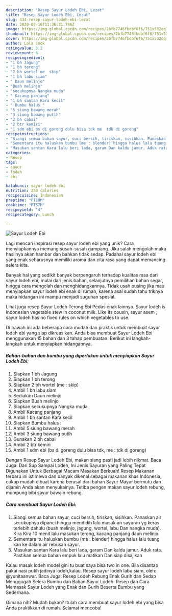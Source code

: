 ```yaml
---
description: "Resep Sayur Lodeh Ebi, Lezat"
title: "Resep Sayur Lodeh Ebi, Lezat"
slug: 434-resep-sayur-lodeh-ebi-lezat
date: 2020-09-16T11:36:31.786Z
image: https://img-global.cpcdn.com/recipes/2bfb7746fbdbf6f6/751x532cq70/sayur-lodeh-ebi-foto-resep-utama.jpg
thumbnail: https://img-global.cpcdn.com/recipes/2bfb7746fbdbf6f6/751x532cq70/sayur-lodeh-ebi-foto-resep-utama.jpg
cover: https://img-global.cpcdn.com/recipes/2bfb7746fbdbf6f6/751x532cq70/sayur-lodeh-ebi-foto-resep-utama.jpg
author: Lola Cook
ratingvalue: 3.2
reviewcount: 6
recipeingredient:
- "1 bh Jagung"
- "1 bh terong"
- "2 bh wortel me  skip"
- "1 bh labu siam"
- " Daun melinjo"
- "Buah melinjo"
- "secukupnya Nangka muda"
- " Kacang panjang"
- "1 bh santan Kara kecil"
- " Bumbu halus "
- "5 siung bawang merah"
- "3 siung bawang putih"
- "2 bh cabai"
- "2 btr kemiri"
- "1 sdm ebi bs di goreng dulu bisa tdk me  tdk di goreng"
recipeinstructions:
- "Siangi semua bahan sayur, cuci bersih, tiriskan, sisihkan. Panaskan air secukupnya dipanci hingga mendidih lalu masuk an sayuran yg keras terlebih dahulu (buah melinjo, jagung, wortel, labu Dan nangka muda). Kira Kira 10 menit lalu masukan terong, kacang panjang daun melinjo."
- "Sementara itu haluskan bumbu (me : blender) hingga halus lalu tuang kan ke dalam air rebusan sayur."
- "Masukan santan Kara lalu beri lada, garam Dan kaldu jamur. Aduk rata. Pastikan semua bahan empuk lalu matikan Dan siap disajikan"
categories:
- Resep
tags:
- sayur
- lodeh
- ebi

katakunci: sayur lodeh ebi 
nutrition: 250 calories
recipecuisine: Indonesian
preptime: "PT18M"
cooktime: "PT57M"
recipeyield: "4"
recipecategory: Lunch

---
```



![Sayur Lodeh Ebi](https://img-global.cpcdn.com/recipes/2bfb7746fbdbf6f6/751x532cq70/sayur-lodeh-ebi-foto-resep-utama.jpg)

Lagi mencari inspirasi resep sayur lodeh ebi yang unik? Cara menyiapkannya memang susah-susah gampang. Jika salah mengolah maka hasilnya akan hambar dan bahkan tidak sedap. Padahal sayur lodeh ebi yang enak seharusnya memiliki aroma dan cita rasa yang dapat memancing selera kita.

Banyak hal yang sedikit banyak berpengaruh terhadap kualitas rasa dari sayur lodeh ebi, mulai dari jenis bahan, selanjutnya pemilihan bahan segar, hingga cara mengolah dan menghidangkannya. Tidak usah pusing jika mau menyiapkan sayur lodeh ebi enak di rumah, karena asal sudah tahu triknya maka hidangan ini mampu menjadi suguhan spesial.

Lihat juga resep Sayur Lodeh Terong Ebi Pedas enak lainnya. Sayur lodeh is Indonesian vegetable stew in coconut milk. Like its cousin, sayur asem , sayur lodeh has no fixed rules on which vegetables to use.


Di bawah ini ada beberapa cara mudah dan praktis untuk membuat sayur lodeh ebi yang siap dikreasikan. Anda bisa membuat Sayur Lodeh Ebi menggunakan 15 bahan dan 3 tahap pembuatan. Berikut ini langkah-langkah untuk menyiapkan hidangannya.

<!--inarticleads1-->

##### Bahan-bahan dan bumbu yang diperlukan untuk menyiapkan Sayur Lodeh Ebi:

1. Siapkan 1 bh Jagung
1. Siapkan 1 bh terong
1. Siapkan 2 bh wortel (me : skip)
1. Ambil 1 bh labu siam
1. Sediakan  Daun melinjo
1. Siapkan Buah melinjo
1. Siapkan secukupnya Nangka muda
1. Ambil  Kacang panjang
1. Ambil 1 bh santan Kara kecil
1. Siapkan  Bumbu halus :
1. Ambil 5 siung bawang merah
1. Ambil 3 siung bawang putih
1. Gunakan 2 bh cabai
1. Ambil 2 btr kemiri
1. Ambil 1 sdm ebi (bs di goreng dulu bisa tdk, me : tdk di goreng)


Dengan Resep Sayur Lodeh Ebi, makan siang pasti jadi lebih nikmat. Baca Juga: Dari Sup Sampai Lodeh, Ini Jenis Sayuran yang Paling Tepat Digunakan Untuk Berbagai Macam Masakan Berkuah! Resep Makanan terbaru ini istimewa dan banyak dikenal sebagai makanan khas Indonesia, cukup mudah dibuat karena berasal dari bahan Sayur Mayur bermutu dan dijamin Anda akan menyukainya. Tetiba pengen makan sayur lodeh rebung, mumpung bibi sayur bawain rebung. 

<!--inarticleads2-->

##### Cara membuat Sayur Lodeh Ebi:

1. Siangi semua bahan sayur, cuci bersih, tiriskan, sisihkan. Panaskan air secukupnya dipanci hingga mendidih lalu masuk an sayuran yg keras terlebih dahulu (buah melinjo, jagung, wortel, labu Dan nangka muda). Kira Kira 10 menit lalu masukan terong, kacang panjang daun melinjo.
1. Sementara itu haluskan bumbu (me : blender) hingga halus lalu tuang kan ke dalam air rebusan sayur.
1. Masukan santan Kara lalu beri lada, garam Dan kaldu jamur. Aduk rata. Pastikan semua bahan empuk lalu matikan Dan siap disajikan


Kalau masak lodeh model gini tu buat saya bisa two in one. Bila disantap pakai nasi putih jadinya lodeh,kalau. Resep sayur lodeh labu siam, oleh: @yunitaanwar. Baca Juga: Resep Lodeh Rebung Enak Gurih dan Sedap Menggugah Selera Bumbu dan Bahan Sayur Lodeh. Resep dan Cara Memasak Sayur Lodeh yang Enak dan Gurih Beserta Bumbu yang Sederhana. 

Gimana nih? Mudah bukan? Itulah cara membuat sayur lodeh ebi yang bisa Anda praktikkan di rumah. Selamat mencoba!
